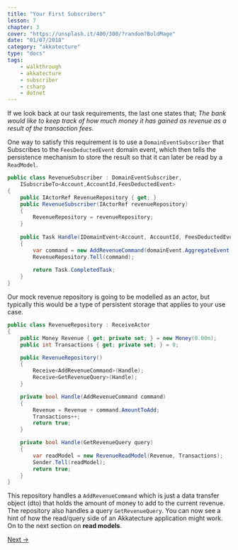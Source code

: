 ```yaml
---
title: "Your First Subscribers"
lesson: 7
chapter: 3
cover: "https://unsplash.it/400/300/?random?BoldMage"
date: "01/07/2018"
category: "akkatecture"
type: "docs"
tags:
    - walkthrough
    - akkatecture
    - subscriber
    - csharp
    - dotnet
---
```

If we look back at our task requirements, the last one states that;
*The bank would like to keep track of how much money it has gained as revenue as a result of the transaction fees.*

One way to satisfy this requirement is to use a `DomainEventSubscriber` that Subscribes to the `FeesDeductedEvent` domain event, which then tells the persistence mechanism to store the result so that it can later be read by a `ReadModel`.

```csharp
public class RevenueSubscriber : DomainEventSubscriber,
    ISubscribeTo<Account,AccountId,FeesDeductedEvent>
{
    public IActorRef RevenueRepository { get; }    
    public RevenueSubscriber(IActorRef revenueRepository)
    {
        RevenueRepository = revenueRepository;
    }
        
    public Task Handle(IDomainEvent<Account, AccountId, FeesDeductedEvent> domainEvent)
    {
        var command = new AddRevenueCommand(domainEvent.AggregateEvent.Amount);
        RevenueRepository.Tell(command);
            
        return Task.CompletedTask;
    }
}
```

Our mock revenue repository is going to be modelled as an actor, but typically this would be a type of persistent storage that applies to your use case.

```csharp
public class RevenueRepository : ReceiveActor
{
    public Money Revenue { get; private set; } = new Money(0.00m);
    public int Transactions { get; private set; } = 0;

    public RevenueRepository()
    {
        Receive<AddRevenueCommand>(Handle);
        Receive<GetRevenueQuery>(Handle);
    }

    private bool Handle(AddRevenueCommand command)
    {
        Revenue = Revenue + command.AmountToAdd;
        Transactions++;
        return true;
    }

    private bool Handle(GetRevenueQuery query)
    {
        var readModel = new RevenueReadModel(Revenue, Transactions);
        Sender.Tell(readModel);
        return true;
    }
}
```

This repository handles a `AddRevenueCommand` which is just a data transfer object (dto) that holds the amount of money to add to the current revenue. The repository also handles a query `GetRevenueQuery`. You can now see a hint of how the read/query side of an Akkatecture application might work. On to the next section on **read models**.

[Next →](/docs/your-first-read-models)
